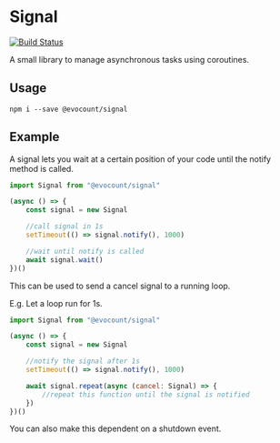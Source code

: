 # Signal

[![Build Status](https://cloud.drone.io/api/badges/evocount/signal/status.svg)](https://cloud.drone.io/evocount/signal)

A small library to manage asynchronous tasks using coroutines.

## Usage

```
npm i --save @evocount/signal
```

## Example

A signal lets you wait at a certain position of your code until the notify method is called.

```js
import Signal from "@evocount/signal"

(async () => {
	const signal = new Signal

	//call signal in 1s
	setTimeout(() => signal.notify(), 1000)

	//wait until notify is called
	await signal.wait()
})()
```

This can be used to send a cancel signal to a running loop.

E.g. Let a loop run for 1s.
```js
import Signal from "@evocount/signal"

(async () => {
	const signal = new Signal

	//notify the signal after 1s
	setTimeout(() => signal.notify(), 1000)

	await signal.repeat(async (cancel: Signal) => {
		//repeat this function until the signal is notified
	})
})()
```

You can also make this dependent on a shutdown event.
